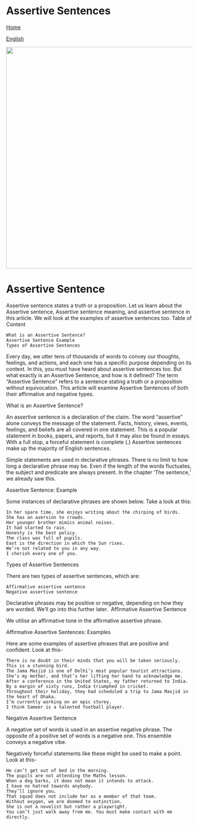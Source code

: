 # Assertive Sentences


[Home](all-files-links.md)

[English](all-english-links.md)



<img src="https://s3mn.mnimgs.com/img/shared/content_ck_images/ck_5eef6c1c34886.png" width="600">



# Assertive Sentence

Assertive sentence states a truth or a proposition. Let us learn about the Assertive sentence, Assertive sentence meaning, and assertive sentence in this article. We will look at the examples of assertive sentences too.
Table of Content

    What is an Assertive Sentence?
    Assertive Sentence Example
    Types of Assertive Sentences

Every day, we utter tens of thousands of words to convey our thoughts, feelings, and actions, and each one has a specific purpose depending on its context. In this, you must have heard about assertive sentences too. But what exactly is an Assertive Sentence, and how is it defined? The term “Assertive Sentence” refers to a sentence stating a truth or a proposition without equivocation. This article will examine Assertive Sentences of both their affirmative and negative types.

What is an Assertive Sentence?

An assertive sentence is a declaration of the claim. The word “assertive” alone conveys the message of the statement. Facts, history, views, events, feelings, and beliefs are all covered in one statement. This is a popular statement in books, papers, and reports, but it may also be found in essays. With a full stop, a forceful statement is complete (.) Assertive sentences make up the majority of English sentences.

Simple statements are used in declarative phrases. There is no limit to how long a declarative phrase may be. Even if the length of the words fluctuates, the subject and predicate are always present. In the chapter ‘The sentence,’ we already saw this.


Assertive Sentence: Example

Some instances of declarative phrases are shown below. Take a look at this:

    In her spare time, she enjoys writing about the chirping of birds.
    She has an aversion to crowds.
    Her younger brother mimics animal noises.
    It had started to rain.
    Honesty is the best policy.
    The class was full of pupils.
    East is the direction in which the Sun rises.
    We’re not related to you in any way.
    I cherish every one of you.

Types of Assertive Sentences

There are two types of assertive sentences, which are:

    Affirmative assertive sentence
    Negative assertive sentence

Declarative phrases may be positive or negative, depending on how they are worded. We’ll go into this further later. 
Affirmative Assertive Sentence

We utilise an affirmative tone in the affirmative assertive phrase.

Affirmative Assertive Sentences: Examples

Here are some examples of assertive phrases that are positive and confident. Look at this-

    There is no doubt in their minds that you will be taken seriously.
    This is a stunning bird.
    The Jama Masjid is one of Delhi’s most popular tourist attractions.
    She’s my mother, and that’s her lifting her hand to acknowledge me.
    After a conference in the United States, my father returned to India.
    By a margin of sixty runs, India triumphed in cricket.
    Throughout their holiday, they had scheduled a trip to Jama Masjid in the heart of Dhaka.
    I’m currently working on an epic storey.
    I think Sameer is a talented football player.

Negative Assertive Sentence

A negative set of words is used in an assertive negative phrase. The opposite of a positive set of words is a negative one. This ensemble conveys a negative vibe.

Negatively forceful statements like these might be used to make a point. Look at this-

    He can’t get out of bed in the morning.
    The pupils are not attending the Maths lesson.
    When a dog barks, it does not mean it intends to attack.
    I have no hatred towards anybody.
    They’ll ignore you.
    That squad does not include her as a member of that team.
    Without oxygen, we are doomed to extinction.
    She is not a novelist but rather a playwright.
    You can’t just walk away from me. You must make contact with me directly.
